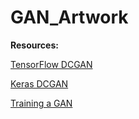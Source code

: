 # GAN_Artwork

**Resources:**

[TensorFlow DCGAN](https://www.tensorflow.org/tutorials/generative/dcgan)

[Keras DCGAN](https://keras.io/examples/generative/dcgan_overriding_train_step/) 

[Training a GAN](https://machinelearningmastery.com/how-to-code-the-generative-adversarial-network-training-algorithm-and-loss-functions/)
